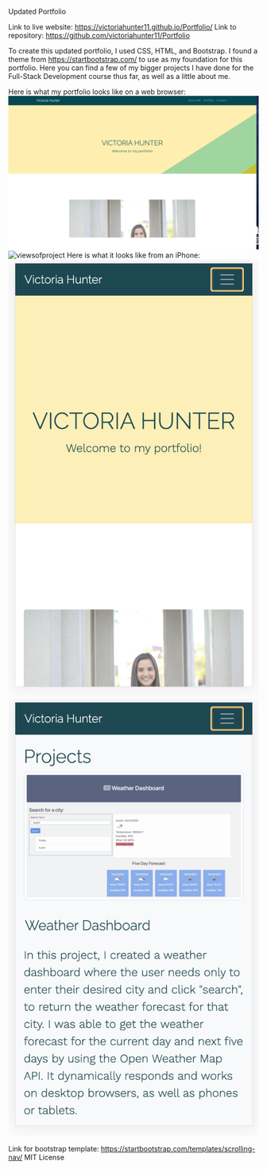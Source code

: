 Updated Portfolio

Link to live website:  https://victoriahunter11.github.io/Portfolio/
Link to repository: https://github.com/victoriahunter11/Portfolio

To create this updated portfolio, I used CSS, HTML, and Bootstrap. I found a theme from https://startbootstrap.com/ to use as my foundation for this portfolio.  Here you can find a few of my bigger projects I have done for the Full-Stack Development course thus far, as well as a little about me. 

Here is what my portfolio looks like on a web browser:
![firstpage](assets/firstpage.png)
![viewsofproject](assets/viewsofproject.png)
Here is what it looks like from an iPhone:
![portfolioiPhone](assets/portfolioiPhone.png)
![portfolioiPhone2](assets/portfolioiPhone2.png)

Link for bootstrap template: https://startbootstrap.com/templates/scrolling-nav/
MIT License


